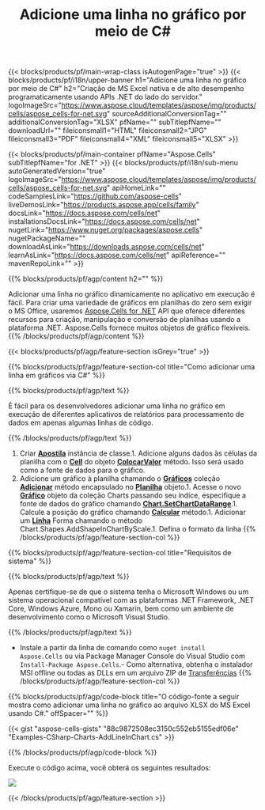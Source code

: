 ﻿---
title: Adicione uma linha no gráfico por meio de C# 
url: /pt/net/add-line-in-chart/ 
description: C# Código de exemplo para adicionar uma linha no gráfico ao Excel usando a biblioteca .NET. Use este código para adicionar uma linha no gráfico ao MS Excel em VB.NET, Asp.NET ou qualquer aplicativo baseado em .NET.
---
{{< blocks/products/pf/main-wrap-class isAutogenPage="true" >}}
{{< blocks/products/pf/i18n/upper-banner h1="Adicione uma linha no gráfico por meio de C#" h2="Criação de MS Excel nativa e de alto desempenho programaticamente usando APIs .NET do lado do servidor." logoImageSrc="https://www.aspose.cloud/templates/aspose/img/products/cells/aspose_cells-for-net.svg" sourceAdditionalConversionTag="" additionalConversionTag="XLSX" pfName="" subTitlepfName="" downloadUrl="" fileiconsmall1="HTML" fileiconsmall2="JPG" fileiconsmall3="PDF" fileiconsmall4="XML" fileiconsmall5="XLSX" >}}

{{< blocks/products/pf/main-container pfName="Aspose.Cells" subTitlepfName="for .NET" >}}
{{< blocks/products/pf/i18n/sub-menu autoGeneratedVersion="true" logoImageSrc="https://www.aspose.cloud/templates/aspose/img/products/cells/aspose_cells-for-net.svg" apiHomeLink="" codeSamplesLink="https://github.com/aspose-cells" liveDemosLink="https://products.aspose.app/cells/family" docsLink="https://docs.aspose.com/cells/net" installationsDocsLink="https://docs.aspose.com/cells/net" nugetLink="https://www.nuget.org/packages/aspose.cells" nugetPackageName="" downloadAsLink="https://downloads.aspose.com/cells/net" learnAsLink="https://docs.aspose.com/cells/net" apiReference="" mavenRepoLink="" >}}

{{% blocks/products/pf/agp/content h2="" %}}

Adicionar uma linha no gráfico dinamicamente no aplicativo em execução é fácil. Para criar uma variedade de gráficos em planilhas do zero sem exigir o MS Office, usaremos [Aspose.Cells for .NET](https://products.aspose.com/cells/net)  API que oferece diferentes recursos para criação, manipulação e conversão de planilhas usando a plataforma .NET. Aspose.Cells fornece muitos objetos de gráfico flexíveis.
{{% /blocks/products/pf/agp/content %}}

{{< blocks/products/pf/agp/feature-section isGrey="true" >}}

{{% blocks/products/pf/agp/feature-section-col title="Como adicionar uma linha em gráficos via C#" %}}

{{% blocks/products/pf/agp/text %}}

 É fácil para os desenvolvedores adicionar uma linha no gráfico em execução de diferentes aplicativos de relatórios para processamento de dados em apenas algumas linhas de código.

{{% /blocks/products/pf/agp/text %}}

1. Criar [**Apostila**](https://reference.aspose.com/cells/net/aspose.cells/workbook) instância de classe.1. Adicione alguns dados às células da planilha com o [**Cell**](https://reference.aspose.com/cells/net/aspose.cells/cell) do objeto [**ColocarValor**](https://reference.aspose.com/cells/net/aspose.cells/cell/methods/putvalue/index) método.   Isso será usado como a fonte de dados para o gráfico.
1. Adicione um gráfico à planilha chamando o [**Gráficos**](https://reference.aspose.com/cells/net/aspose.cells.charts/chartcollection) coleção [**Adicionar**](https://reference.aspose.com/cells/net/aspose.cells.charts/chartcollection/methods/add) método encapsulado no [**Planilha**](https://reference.aspose.com/cells/net/aspose.cells/worksheet) objeto.1. Acesse o novo [**Gráfico**](https://reference.aspose.com/cells/net/aspose.cells.charts/chart) objeto da coleção Charts passando seu índice, especifique a fonte de dados do gráfico chamando [**Chart.SetChartDataRange**](https://https://reference.aspose.com/cells/net/aspose.cells.charts/chart/methods/setchartdatarange).1. Calcule a posição do gráfico chamando [**Calcular**](https://https://reference.aspose.com/cells/net/aspose.cells.charts/chart/methods/Calculate) método.1. Adicionar um [**Linha**](https://reference.aspose.com/cells/net/aspose.cells.drawing/shape/properties/msodrawingtype) Forma chamando o método Chart.Shapes.AddShapeInChartByScale.1. Defina o formato da linha
{{% /blocks/products/pf/agp/feature-section-col %}}

{{% blocks/products/pf/agp/feature-section-col title="Requisitos de sistema" %}}

{{% blocks/products/pf/agp/text %}}

 Apenas certifique-se de que o sistema tenha o Microsoft Windows ou um sistema operacional compatível com as plataformas .NET Framework, .NET Core, Windows Azure, Mono ou Xamarin, bem como um ambiente de desenvolvimento como o Microsoft Visual Studio. 

{{% /blocks/products/pf/agp/text %}}

- Instale a partir da linha de comando como <code>nuget install Aspose.Cells</code> ou via Package Manager Console do Visual Studio com <code>Install-Package Aspose.Cells</code>.- Como alternativa, obtenha o instalador MSI offline ou todas as DLLs em um arquivo ZIP de <a href="https://downloads.aspose.com/cells/net">Transferências</a>
{{% /blocks/products/pf/agp/feature-section-col %}}

{{% blocks/products/pf/agp/code-block title="O código-fonte a seguir mostra como adicionar uma linha no gráfico ao arquivo XLSX do MS Excel usando C#." offSpacer="" %}}

{{< gist "aspose-cells-gists" "88c9872508ec3150c552eb5155edf06e" "Examples-CSharp-Charts-AddLineInChart.cs" >}}

{{% /blocks/products/pf/agp/code-block %}}

Execute o código acima, você obterá os seguintes resultados:

![](line-in-chart.png)

{{< /blocks/products/pf/agp/feature-section >}}


<!-- aboutfile Starts -->
